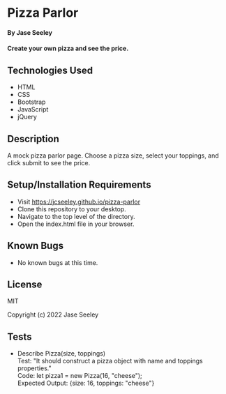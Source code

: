 # Pizza Parlor

#### By Jase Seeley

#### Create your own pizza and see the price.

## Technologies Used

* HTML
* CSS
* Bootstrap
* JavaScript
* jQuery

## Description

A mock pizza parlor page. Choose a pizza size, select your toppings, and click submit to see the price. 

## Setup/Installation Requirements

* Visit https://jcseeley.github.io/pizza-parlor
* Clone this repository to your desktop.
* Navigate to the top level of the directory.
* Open the index.html file in your browser.

## Known Bugs

* No known bugs at this time.

## License

MIT

Copyright (c) 2022 Jase Seeley

## Tests
* Describe Pizza(size, toppings)  
Test: "It should construct a pizza object with name and toppings properties."  
Code: let pizza1 = new Pizza(16, "cheese");  
Expected Output: {size: 16, toppings: "cheese"}
